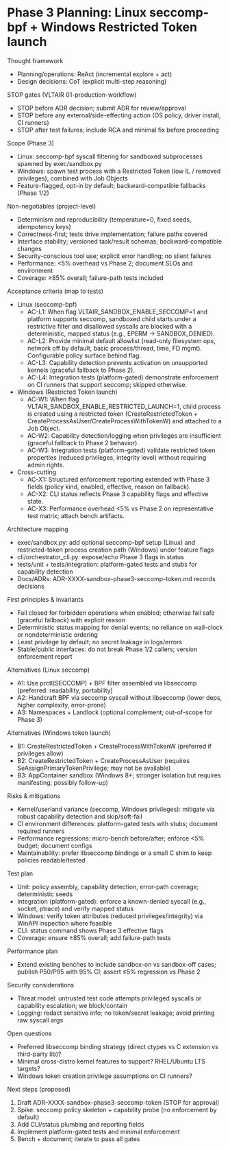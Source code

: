 # Phase 3 Planning: Linux seccomp-bpf + Windows Restricted Token launch

Thought framework
- Planning/operations: ReAct (incremental explore + act)
- Design decisions: CoT (explicit multi-step reasoning)

STOP gates (VLTAIR 01-production-workflow)
- STOP before ADR decision; submit ADR for review/approval
- STOP before any external/side-effecting action (OS policy, driver install, CI runners)
- STOP after test failures; include RCA and minimal fix before proceeding

Scope (Phase 3)
- Linux: seccomp-bpf syscall filtering for sandboxed subprocesses spawned by exec/sandbox.py
- Windows: spawn test process with a Restricted Token (low IL / removed privileges), combined with Job Objects
- Feature-flagged, opt-in by default; backward-compatible fallbacks (Phase 1/2)

Non-negotiables (project-level)
- Determinism and reproducibility (temperature=0, fixed seeds, idempotency keys)
- Correctness-first; tests drive implementation; failure paths covered
- Interface stability; versioned task/result schemas; backward-compatible changes
- Security-conscious tool use; explicit error handling; no silent failures
- Performance: <5% overhead vs Phase 2; document SLOs and environment
- Coverage: ≥85% overall; failure-path tests included

Acceptance criteria (map to tests)
- Linux (seccomp-bpf)
  - AC-L1: When flag VLTAIR_SANDBOX_ENABLE_SECCOMP=1 and platform supports seccomp, sandboxed child starts under a restrictive filter and disallowed syscalls are blocked with a deterministic, mapped status (e.g., EPERM → SANDBOX_DENIED).
  - AC-L2: Provide minimal default allowlist (read-only filesystem ops, network off by default, basic process/thread, time, FD mgmt). Configurable policy surface behind flag.
  - AC-L3: Capability detection prevents activation on unsupported kernels (graceful fallback to Phase 2).
  - AC-L4: Integration tests (platform-gated) demonstrate enforcement on CI runners that support seccomp; skipped otherwise.
- Windows (Restricted Token launch)
  - AC-W1: When flag VLTAIR_SANDBOX_ENABLE_RESTRICTED_LAUNCH=1, child process is created using a restricted token (CreateRestrictedToken + CreateProcessAsUser/CreateProcessWithTokenW) and attached to a Job Object.
  - AC-W2: Capability detection/logging when privileges are insufficient (graceful fallback to Phase 2 behavior).
  - AC-W3: Integration tests (platform-gated) validate restricted token properties (reduced privileges, integrity level) without requiring admin rights.
- Cross-cutting
  - AC-X1: Structured enforcement reporting extended with Phase 3 fields (policy kind, enabled, effective, reason on fallback).
  - AC-X2: CLI status reflects Phase 3 capability flags and effective state.
  - AC-X3: Performance overhead <5% vs Phase 2 on representative test matrix; attach bench artifacts.

Architecture mapping
- exec/sandbox.py: add optional seccomp-bpf setup (Linux) and restricted-token process creation path (Windows) under feature flags
- cli/orchestrator_cli.py: expose/echo Phase 3 flags in status
- tests/unit + tests/integration: platform-gated tests and stubs for capability detection
- Docs/ADRs: ADR-XXXX-sandbox-phase3-seccomp-token.md records decisions

First principles & invariants
- Fail closed for forbidden operations when enabled; otherwise fail safe (graceful fallback) with explicit reason
- Deterministic status mapping for denial events; no reliance on wall-clock or nondeterministic ordering
- Least privilege by default; no secret leakage in logs/errors
- Stable/public interfaces: do not break Phase 1/2 callers; version enforcement report

Alternatives (Linux seccomp)
- A1: Use prctl(SECCOMP) + BPF filter assembled via libseccomp (preferred: readability, portability)
- A2: Handcraft BPF via seccomp syscall without libseccomp (lower deps, higher complexity, error-prone)
- A3: Namespaces + Landlock (optional complement; out-of-scope for Phase 3)

Alternatives (Windows token launch)
- B1: CreateRestrictedToken + CreateProcessWithTokenW (preferred if privileges allow)
- B2: CreateRestrictedToken + CreateProcessAsUser (requires SeAssignPrimaryTokenPrivilege; may not be available)
- B3: AppContainer sandbox (Windows 8+; stronger isolation but requires manifesting; possibly follow-up)

Risks & mitigations
- Kernel/userland variance (seccomp, Windows privileges): mitigate via robust capability detection and skip/soft-fail
- CI environment differences: platform-gated tests with stubs; document required runners
- Performance regressions: micro-bench before/after; enforce <5% budget; document configs
- Maintainability: prefer libseccomp bindings or a small C shim to keep policies readable/tested

Test plan
- Unit: policy assembly, capability detection, error-path coverage; deterministic seeds
- Integration (platform-gated): enforce a known-denied syscall (e.g., socket, ptrace) and verify mapped status
- Windows: verify token attributes (reduced privileges/integrity) via WinAPI inspection where feasible
- CLI: status command shows Phase 3 effective flags
- Coverage: ensure ≥85% overall; add failure-path tests

Performance plan
- Extend existing benches to include sandbox-on vs sandbox-off cases; publish P50/P95 with 95% CI; assert ≤5% regression vs Phase 2

Security considerations
- Threat model: untrusted test code attempts privileged syscalls or capability escalation; we block/contain
- Logging: redact sensitive info; no token/secret leakage; avoid printing raw syscall args

Open questions
- Preferred libseccomp binding strategy (direct ctypes vs C extension vs third-party lib)?
- Minimal cross-distro kernel features to support? RHEL/Ubuntu LTS targets?
- Windows token creation privilege assumptions on CI runners?

Next steps (proposed)
1) Draft ADR-XXXX-sandbox-phase3-seccomp-token (STOP for approval)
2) Spike: seccomp policy skeleton + capability probe (no enforcement by default)
3) Add CLI/status plumbing and reporting fields
4) Implement platform-gated tests and minimal enforcement
5) Bench + document; iterate to pass all gates

